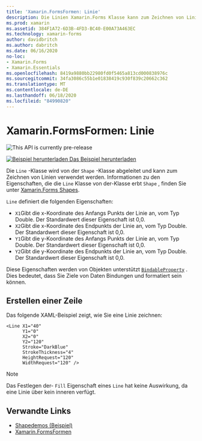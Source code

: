 ```yaml
---
title: 'Xamarin.FormsFormen: Linie'
description: Die Linien Xamarin.Forms Klasse kann zum Zeichnen von Linien verwendet werden.
ms.prod: xamarin
ms.assetid: 384F1A72-6D3B-4FD3-BC40-E00A73A463EC
ms.technology: xamarin-forms
author: davidbritch
ms.author: dabritch
ms.date: 06/16/2020
no-loc:
- Xamarin.Forms
- Xamarin.Essentials
ms.openlocfilehash: 8419a9880bb22980fd0f5465a813cd000838976c
ms.sourcegitcommit: 34fa3086c55b1e01838419c930f839c20662c362
ms.translationtype: MT
ms.contentlocale: de-DE
ms.lasthandoff: 06/18/2020
ms.locfileid: "84990820"
---
```

# <a name="xamarinforms-shapes-line"></a>Xamarin.FormsFormen: Linie

![](~/media/shared/preview.png "This API is currently pre-release")

[![Beispiel herunterladen](~/media/shared/download.png) Das Beispiel herunterladen](https://docs.microsoft.com/samples/xamarin/xamarin-forms-samples/userinterface-shapesdemos/)

Die `Line` -Klasse wird von der `Shape` -Klasse abgeleitet und kann zum Zeichnen von Linien verwendet werden. Informationen zu den Eigenschaften, die die `Line` Klasse von der-Klasse erbt `Shape` , finden Sie unter [ Xamarin.Forms Shapes](index.md).

`Line` definiert die folgenden Eigenschaften:

- `X1`Gibt die x-Koordinate des Anfangs Punkts der Linie an, vom Typ Double. Der Standardwert dieser Eigenschaft ist 0,0.
- `X2`Gibt die x-Koordinate des Endpunkts der Linie an, vom Typ Double. Der Standardwert dieser Eigenschaft ist 0,0.
- `Y1`Gibt die y-Koordinate des Anfangs Punkts der Linie an, vom Typ Double. Der Standardwert dieser Eigenschaft ist 0,0.
- `Y2`Gibt die y-Koordinate des Endpunkts der Linie an, vom Typ Double. Der Standardwert dieser Eigenschaft ist 0,0.

Diese Eigenschaften werden von Objekten unterstützt [`BindableProperty`](xref:Xamarin.Forms.BindableProperty) . Dies bedeutet, dass Sie Ziele von Daten Bindungen und formatiert sein können.

## <a name="create-a-line"></a>Erstellen einer Zeile

Das folgende XAML-Beispiel zeigt, wie Sie eine Linie zeichnen:

```xaml
<Line X1="40"
      Y1="0"
      X2="0"
      Y2="120"
      Stroke="DarkBlue"
      StrokeThickness="4"
      HeightRequest="120"
      WidthRequest="120" />
```

> [!NOTE]
> Das Festlegen der- `Fill` Eigenschaft eines `Line` hat keine Auswirkung, da eine Linie über kein inneren verfügt.

## <a name="related-links"></a>Verwandte Links

- [Shapedemos (Beispiel)](https://docs.microsoft.com/samples/xamarin/xamarin-forms-samples/userinterface-shapesdemos/)
- [Xamarin.FormsFormen](index.md)
